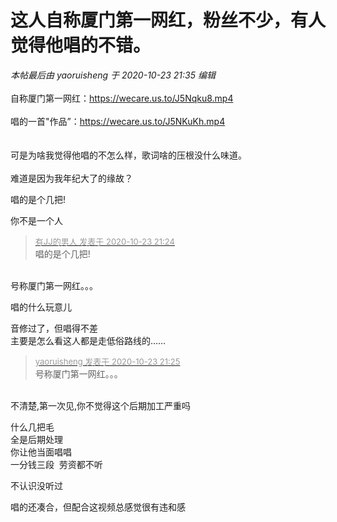 # 这人自称厦门第一网红，粉丝不少，有人觉得他唱的不错。


<i class="pstatus"> 本帖最后由 yaoruisheng 于 2020-10-23 21:35 编辑 </i><br />
<br />
自称厦门第一网红：https://wecare.us.to/J5Nqku8.mp4<br />
<br />
唱的一首&quot;作品”：https://wecare.us.to/J5NKuKh.mp4<br />
<br />
<br />
可是为啥我觉得他唱的不怎么样，歌词啥的压根没什么味道。<br />
<br />
难道是因为我年纪大了的缘故？

唱的是个几把! 

你不是一个人

<div class="quote"><blockquote><font size="2"><a href="https://www.hostloc.com/forum.php?mod=redirect&amp;goto=findpost&amp;pid=9343373&amp;ptid=757779" target="_blank"><font color="#999999">有JJ的男人 发表于 2020-10-23 21:24</font></a></font><br />
唱的是个几把!</blockquote></div><br />
号称厦门第一网红。。。

唱的什么玩意儿

音修过了，但唱得不差<br />
主要是怎么看这人都是走低俗路线的……

<div class="quote"><blockquote><font size="2"><a href="https://www.hostloc.com/forum.php?mod=redirect&amp;goto=findpost&amp;pid=9343380&amp;ptid=757779" target="_blank"><font color="#999999">yaoruisheng 发表于 2020-10-23 21:25</font></a></font><br />
号称厦门第一网红。。。</blockquote></div><br />
 不清楚,第一次见,你不觉得这个后期加工严重吗<img src="static/image/smiley/default/shocked.gif" smilieid="6" border="0" alt="" />

什么几把毛<br />
全是后期处理<br />
你让他当面唱唱<br />
一分钱三段&nbsp;&nbsp;劳资都不听<img id="aimg_S94Yv" onclick="zoom(this, this.src, 0, 0, 0)" class="zoom" src="https://cdn.jsdelivr.net/gh/hishis/forum-master/public/images/patch.gif" onmouseover="img_onmouseoverfunc(this)" onload="thumbImg(this)" border="0" alt="" />

不认识没听过<img id="aimg_Fzei2" onclick="zoom(this, this.src, 0, 0, 0)" class="zoom" src="https://cdn.jsdelivr.net/gh/hishis/forum-master/public/images/patch.gif" onmouseover="img_onmouseoverfunc(this)" onload="thumbImg(this)" border="0" alt="" />

唱的还凑合，但配合这视频总感觉很有违和感
